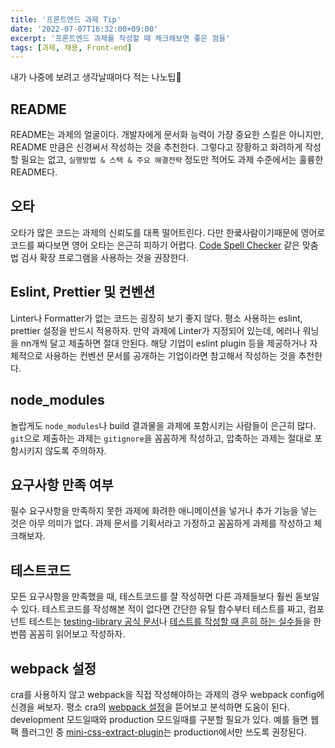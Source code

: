```yaml
---
title: '프론트엔드 과제 Tip'
date: '2022-07-07T16:32:00+09:00'
excerpt: '프론트엔드 과제를 작성할 때 체크해보면 좋은 점들'
tags: [과제, 채용, Front-end]
---
```


내가 나중에 보려고 생각날때마다 적는 나노팁👀

## README
README는 과제의 얼굴이다. 개발자에게 문서화 능력이 가장 중요한 스킬은 아니지만, README 만큼은 신경써서 작성하는 것을 추천한다. 그렇다고 장황하고 화려하게 작성할 필요는 없고, `실행방법 & 스택 & 주요 해결전략` 정도만 적어도 과제 수준에서는 훌륭한 README다.

## 오타
오타가 많은 코드는 과제의 신뢰도를 대폭 떨어트린다. 다만 한쿸사람이기때문에 영어로 코드를 짜다보면 영어 오타는 은근히 피하기 어렵다. [Code Spell Checker](https://marketplace.visualstudio.com/items?itemName=streetsidesoftware.code-spell-checker) 같은 맞춤법 검사 확장 프로그램을 사용하는 것을 권장한다.

## Eslint, Prettier 및 컨벤션
Linter나 Formatter가 없는 코드는 굉장히 보기 좋지 않다. 평소 사용하는 eslint, prettier 설정을 반드시 적용하자.
만약 과제에 Linter가 지정되어 있는데, 에러나 워닝을 nn개씩 달고 제출하면 절대 안된다.
해당 기업이 eslint plugin 등을 제공하거나 자체적으로 사용하는 컨벤션 문서를 공개하는 기업이라면 참고해서 작성하는 것을 추천한다.

## node_modules
놀랍게도 `node_modules`나 build 결과물을 과제에 포함시키는 사람들이 은근히 많다. `git`으로 제출하는 과제는 `gitignore`을 꼼꼼하게 작성하고, 압축하는 과제는 절대로 포함시키지 않도록 주의하자.

## 요구사항 만족 여부
필수 요구사항을 만족하지 못한 과제에 화려한 애니메이션을 넣거나 추가 기능을 넣는 것은 아무 의미가 없다. 과제 문서를 기획서라고 가정하고 꼼꼼하게 과제를 작성하고 체크해보자.

## 테스트코드
모든 요구사항을 만족했을 때, 테스트코드를 잘 작성하면 다른 과제들보다 훨씬 돋보일 수 있다. 테스트코드를 작성해본 적이 없다면 간단한 유틸 함수부터 테스트를 짜고, 컴포넌트 테스트는 [testing-library 공식 문서](https://testing-library.com/docs/react-testing-library/cheatsheet)나 [테스트를 작성할 때 흔히 하는 실수들](https://kentcdodds.com/blog/common-mistakes-with-react-testing-library)을 한번쯤 꼼꼼히 읽어보고 작성하자.

## webpack 설정
cra를 사용하지 않고 webpack을 직접 작성해야하는 과제의 경우 webpack config에 신경을 써보자. 평소 cra의 [webpack 설정](https://github.com/facebook/create-react-app/tree/main/packages/react-scripts/config)을 뜯어보고 분석하면 도움이 된다. development 모드일때와 production 모드일때를 구분할 필요가 있다. 예를 들면 웹팩 플러그인 중 [mini-css-extract-plugin](https://webpack.js.org/plugins/mini-css-extract-plugin/)는 production에서만 쓰도록 권장된다.